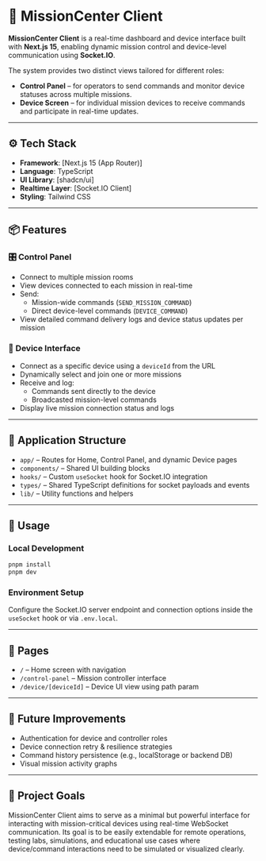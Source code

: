 # 🧭 MissionCenter Client

**MissionCenter Client** is a real-time dashboard and device interface built with **Next.js 15**, enabling dynamic mission control and device-level communication using **Socket.IO**.

The system provides two distinct views tailored for different roles:

- **Control Panel** – for operators to send commands and monitor device statuses across multiple missions.
- **Device Screen** – for individual mission devices to receive commands and participate in real-time updates.

---

## ⚙️ Tech Stack

- **Framework**: [Next.js 15 (App Router)]
- **Language**: TypeScript
- **UI Library**: [shadcn/ui]
- **Realtime Layer**: [Socket.IO Client]
- **Styling**: Tailwind CSS

---

## 📦 Features

### 🎛 Control Panel

- Connect to multiple mission rooms
- View devices connected to each mission in real-time
- Send:
    - Mission-wide commands (`SEND_MISSION_COMMAND`)
    - Direct device-level commands (`DEVICE_COMMAND`)
- View detailed command delivery logs and device status updates per mission

### 📲 Device Interface

- Connect as a specific device using a `deviceId` from the URL
- Dynamically select and join one or more missions
- Receive and log:
    - Commands sent directly to the device
    - Broadcasted mission-level commands
- Display live mission connection status and logs

---

## 🧩 Application Structure

- `app/` – Routes for Home, Control Panel, and dynamic Device pages
- `components/` – Shared UI building blocks
- `hooks/` – Custom `useSocket` hook for Socket.IO integration
- `types/` – Shared TypeScript definitions for socket payloads and events
- `lib/` – Utility functions and helpers

---

## 🚦 Usage

### Local Development

```bash
pnpm install
pnpm dev
```

### Environment Setup

Configure the Socket.IO server endpoint and connection options inside the `useSocket` hook or via `.env.local`.

---

## 📁 Pages

- `/` – Home screen with navigation
- `/control-panel` – Mission controller interface
- `/device/[deviceId]` – Device UI view using path param

---

## 🧠 Future Improvements

- Authentication for device and controller roles
- Device connection retry & resilience strategies
- Command history persistence (e.g., localStorage or backend DB)
- Visual mission activity graphs

---

## 📍 Project Goals

MissionCenter Client aims to serve as a minimal but powerful interface for interacting with mission-critical devices using real-time WebSocket communication. Its goal is to be easily extendable for remote operations, testing labs, simulations, and educational use cases where device/command interactions need to be simulated or visualized clearly.
